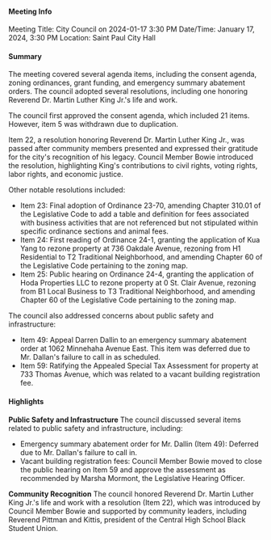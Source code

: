 #### Meeting Info
Meeting Title: City Council on 2024-01-17 3:30 PM
Date/Time: January 17, 2024, 3:30 PM
Location: Saint Paul City Hall


#### Summary
The meeting covered several agenda items, including the consent agenda, zoning ordinances, grant funding, and emergency summary abatement orders. The council adopted several resolutions, including one honoring Reverend Dr. Martin Luther King Jr.'s life and work.

The council first approved the consent agenda, which included 21 items. However, item 5 was withdrawn due to duplication.

Item 22, a resolution honoring Reverend Dr. Martin Luther King Jr., was passed after community members presented and expressed their gratitude for the city's recognition of his legacy. Council Member Bowie introduced the resolution, highlighting King's contributions to civil rights, voting rights, labor rights, and economic justice.

Other notable resolutions included:

* Item 23: Final adoption of Ordinance 23-70, amending Chapter 310.01 of the Legislative Code to add a table and definition for fees associated with business activities that are not referenced but not stipulated within specific ordinance sections and animal fees.
* Item 24: First reading of Ordinance 24-1, granting the application of Kua Yang to rezone property at 736 Oakdale Avenue, rezoning from H1 Residential to T2 Traditional Neighborhood, and amending Chapter 60 of the Legislative Code pertaining to the zoning map.
* Item 25: Public hearing on Ordinance 24-4, granting the application of Hoda Properties LLC to rezone property at 0 St. Clair Avenue, rezoning from B1 Local Business to T3 Traditional Neighborhood, and amending Chapter 60 of the Legislative Code pertaining to the zoning map.

The council also addressed concerns about public safety and infrastructure:

* Item 49: Appeal Darren Dallin to an emergency summary abatement order at 1062 Minnehaha Avenue East. This item was deferred due to Mr. Dallan's failure to call in as scheduled.
* Item 59: Ratifying the Appealed Special Tax Assessment for property at 733 Thomas Avenue, which was related to a vacant building registration fee.

#### Highlights

**Public Safety and Infrastructure**
The council discussed several items related to public safety and infrastructure, including:

* Emergency summary abatement order for Mr. Dallin (Item 49): Deferred due to Mr. Dallan's failure to call in.
* Vacant building registration fees: Council Member Bowie moved to close the public hearing on Item 59 and approve the assessment as recommended by Marsha Mormont, the Legislative Hearing Officer.

**Community Recognition**
The council honored Reverend Dr. Martin Luther King Jr.'s life and work with a resolution (Item 22), which was introduced by Council Member Bowie and supported by community leaders, including Reverend Pittman and Kittis, president of the Central High School Black Student Union.

